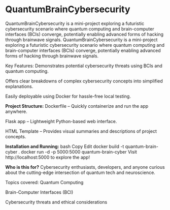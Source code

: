 # QuantumBrainCybersecurity
QuantumBrainCybersecurity is a mini-project exploring a futuristic cybersecurity scenario where quantum computing and brain-computer interfaces (BCIs) converge, potentially enabling advanced forms of hacking through brainwave signals.
QuantumBrainCybersecurity is a mini-project exploring a futuristic cybersecurity scenario where quantum computing and brain-computer interfaces (BCIs) converge, potentially enabling advanced forms of hacking through brainwave signals.

Key Features:
Demonstrates potential cybersecurity threats using BCIs and quantum computing.

Offers clear breakdowns of complex cybersecurity concepts into simplified explanations.

Easily deployable using Docker for hassle-free local testing.

**Project Structure:**
Dockerfile – Quickly containerize and run the app anywhere.

Flask app – Lightweight Python-based web interface.

HTML Template – Provides visual summaries and descriptions of project concepts.

**Installation and Running:**
bash
Copy
Edit
docker build -t quantum-brain-cyber .
docker run -d -p 5000:5000 quantum-brain-cyber
Visit http://localhost:5000 to explore the app!

**Who is this for?**
Cybersecurity enthusiasts, developers, and anyone curious about the cutting-edge intersection of quantum tech and neuroscience.

Topics covered:
Quantum Computing

Brain-Computer Interfaces (BCI)

Cybersecurity threats and ethical considerations
